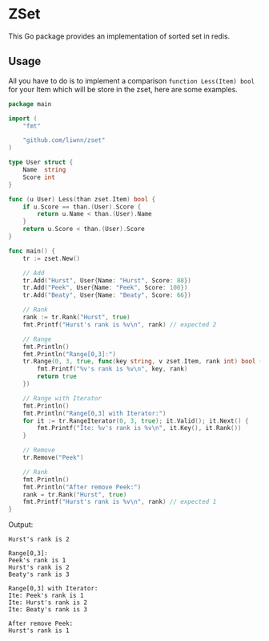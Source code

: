 # ZSet
This Go package provides an implementation of sorted set in redis.

## Usage
All you have to do is to implement a comparison `function Less(Item) bool` for your Item which will be store in the zset, here are some examples.
``` go
package main

import (
	"fmt"

	"github.com/liwnn/zset"
)

type User struct {
	Name  string
	Score int
}

func (u User) Less(than zset.Item) bool {
	if u.Score == than.(User).Score {
		return u.Name < than.(User).Name
	}
	return u.Score < than.(User).Score
}

func main() {
	tr := zset.New()

	// Add
	tr.Add("Hurst", User{Name: "Hurst", Score: 88})
	tr.Add("Peek", User{Name: "Peek", Score: 100})
	tr.Add("Beaty", User{Name: "Beaty", Score: 66})

	// Rank
	rank := tr.Rank("Hurst", true)
	fmt.Printf("Hurst's rank is %v\n", rank) // expected 2

	// Range
	fmt.Println()
	fmt.Println("Range[0,3]:")
	tr.Range(0, 3, true, func(key string, v zset.Item, rank int) bool {
		fmt.Printf("%v's rank is %v\n", key, rank)
		return true
	})

	// Range with Iterator
	fmt.Println()
	fmt.Println("Range[0,3] with Iterator:")
	for it := tr.RangeIterator(0, 3, true); it.Valid(); it.Next() {
		fmt.Printf("Ite: %v's rank is %v\n", it.Key(), it.Rank())
	}

	// Remove
	tr.Remove("Peek")

	// Rank
	fmt.Println()
	fmt.Println("After remove Peek:")
	rank = tr.Rank("Hurst", true)
	fmt.Printf("Hurst's rank is %v\n", rank) // expected 1
}
```
Output:
```
Hurst's rank is 2

Range[0,3]:
Peek's rank is 1
Hurst's rank is 2
Beaty's rank is 3

Range[0,3] with Iterator:
Ite: Peek's rank is 1
Ite: Hurst's rank is 2
Ite: Beaty's rank is 3

After remove Peek:
Hurst's rank is 1
```